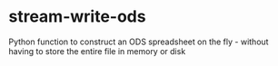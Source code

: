 # stream-write-ods
Python function to construct an ODS spreadsheet on the fly - without having to store the entire file in memory or disk

